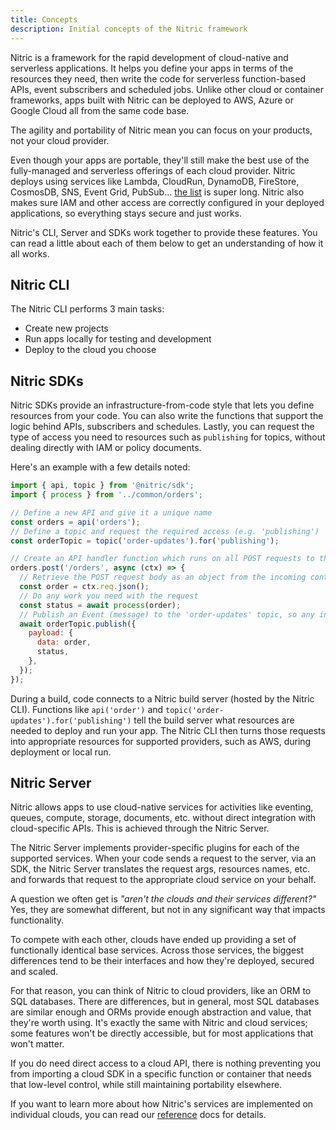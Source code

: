 ```yaml
---
title: Concepts
description: Initial concepts of the Nitric framework
---
```


Nitric is a framework for the rapid development of cloud-native and serverless applications. It helps you define your apps in terms of the resources they need, then write the code for serverless function-based APIs, event subscribers and scheduled jobs. Unlike other cloud or container frameworks, apps built with Nitric can be deployed to AWS, Azure or Google Cloud all from the same code base.

The agility and portability of Nitric mean you can focus on your products, not your cloud provider.

Even though your apps are portable, they'll still make the best use of the fully-managed and serverless offerings of each cloud provider. Nitric deploys using services like Lambda, CloudRun, DynamoDB, FireStore, CosmosDB, SNS, Event Grid, PubSub... [the list](https://nitric.io/docs/reference) is super long. Nitric also makes sure IAM and other access are correctly configured in your deployed applications, so everything stays secure and just works.

Nitric's CLI, Server and SDKs work together to provide these features. You can read a little about each of them below to get an understanding of how it all works.

## Nitric CLI

The Nitric CLI performs 3 main tasks:

- Create new projects
- Run apps locally for testing and development
- Deploy to the cloud you choose

## Nitric SDKs

Nitric SDKs provide an infrastructure-from-code style that lets you define resources from your code. You can also write the functions that support the logic behind APIs, subscribers and schedules. Lastly, you can request the type of access you need to resources such as `publishing` for topics, without dealing directly with IAM or policy documents.

Here's an example with a few details noted:

```javascript
import { api, topic } from '@nitric/sdk';
import { process } from '../common/orders';

// Define a new API and give it a unique name
const orders = api('orders');
// Define a topic and request the required access (e.g. 'publishing')
const orderTopic = topic('order-updates').for('publishing');

// Create an API handler function which runs on all POST requests to the /orders path
orders.post('/orders', async (ctx) => {
  // Retrieve the POST request body as an object from the incoming context
  const order = ctx.req.json();
  // Do any work you need with the request
  const status = await process(order);
  // Publish an Event (message) to the 'order-updates' topic, so any interested functions can subscribe.
  await orderTopic.publish({
    payload: {
      data: order,
      status,
    },
  });
});
```

During a build, code connects to a Nitric build server (hosted by the Nitric CLI). Functions like `api('order')` and `topic('order-updates').for('publishing')` tell the build server what resources are needed to deploy and run your app. The Nitric CLI then turns those requests into appropriate resources for supported providers, such as AWS, during deployment or local run.

## Nitric Server

Nitric allows apps to use cloud-native services for activities like eventing, queues, compute, storage, documents, etc. without direct integration with cloud-specific APIs. This is achieved through the Nitric Server.

The Nitric Server implements provider-specific plugins for each of the supported services. When your code sends a request to the server, via an SDK, the Nitric Server translates the request args, resources names, etc. and forwards that request to the appropriate cloud service on your behalf.

A question we often get is _"aren't the clouds and their services different?"_ Yes, they are somewhat different, but not in any significant way that impacts functionality.

To compete with each other, clouds have ended up providing a set of functionally identical base services. Across those services, the biggest differences tend to be their interfaces and how they're deployed, secured and scaled.

For that reason, you can think of Nitric to cloud providers, like an ORM to SQL databases. There are differences, but in general, most SQL databases are similar enough and ORMs provide enough abstraction and value, that they're worth using. It's exactly the same with Nitric and cloud services; some features won't be directly accessible, but for most applications that won't matter.

If you do need direct access to a cloud API, there is nothing preventing you from importing a cloud SDK in a specific function or container that needs that low-level control, while still maintaining portability elsewhere.

If you want to learn more about how Nitric's services are implemented on individual clouds, you can read our [reference](/docs/reference) docs for details.
